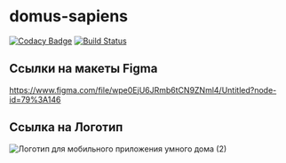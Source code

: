 # domus-sapiens

[![Codacy Badge](https://api.codacy.com/project/badge/Grade/ec875e12b37341929258c6269cb3d14c)](https://app.codacy.com/gh/NikolaySavenko/domus-sapiens?utm_source=github.com&utm_medium=referral&utm_content=NikolaySavenko/domus-sapiens&utm_campaign=Badge_Grade_Settings)
[![Build Status](https://github.com/NikolaySavenko/domus-sapiens/actions/workflows/build-backend-services.yml/badge.svg?branch=master)](https://github.com/NikolaySavenko/domus-sapiens/actions/workflows/build-backend-services.yml)

## Ссылки на макеты Figma
https://www.figma.com/file/wpe0EjU6JRmb6tCN9ZNml4/Untitled?node-id=79%3A146

## Ссылка на Логотип
![Логотип для мобильного приложения умного дома  (2)](https://user-images.githubusercontent.com/75687602/139532838-124738dc-a1e7-46ab-a03f-762e5550bac5.png)
